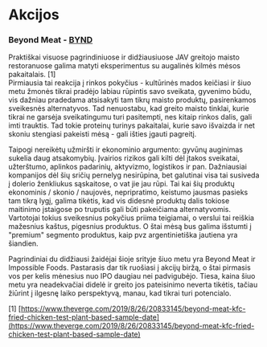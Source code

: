 # Akcijos

### Beyond Meat - [BYND](https://finviz.com/quote.ashx?t=BYND&ty=c&ta=1&p=d)

Praktiškai visuose pagrindiniuose ir didžiausiuose JAV greitojo maisto restoranuose galima matyti eksperimentus su augalinės kilmės mėsos pakaitalais. \[1\]  
Pirmiausia tai reakcija į rinkos pokyčius - kultūrinės mados keičiasi ir šiuo metu žmonės tikrai pradėjo labiau rūpintis savo sveikata, gyvenimo būdu, vis dažniau pradedama atsisakyti tam tikrų maisto produktų, pasirenkamos sveikesnės alternatyvos. Tad nenuostabu, kad greito maisto tinklai, kurie tikrai ne garsėja sveikatingumu turi pasitempti, nes kitaip rinkos dalis, gali imti trauktis. Tad tokie proteinų turinys pakaitalai, kurie savo išvaizda ir net skoniu stengiasi pakeisti mėsą - gali išties įgauti pagreitį.

Taipogi nereikėtų užmiršti ir ekonominio argumento: gyvūnų auginimas sukelia daug atsakomybių. Įvairios rizikos gali kilti dėl įtakos sveikatai, užterštumo, aplinkos padarinių, aktyvizmo, logistikos ir pan. Dažniausiai kompanijos dėl šių sričių pernelyg nesirūpina, bet galutinai visa tai susiveda į dolerio ženkliukus sąskaitose, o vat jie jau rūpi. Tai kai šių produktų ekonominis / skonio / naujovės, nepripratimo, keistumo jausmas pasieks tam tikrą lygį, galima tikėtis, kad vis didesnė produktų dalis tokiose maitinimo įstaigose po truputis gali būti pakeičiama alternatyvomis. Vartotojai tokius sveikesnius pokyčius priima teigiamai, o verslui tai reiškia mažesnius kaštus, pigesnius produktus. O štai mėsą bus galima išstumti į "premium" segmento produktus, kaip pvz argentinietiška jautiena yra šiandien.

Pagrindiniai du didžiausi žaidėjai šioje srityje šiuo metu yra Beyond Meat ir Impossible Foods. Pastarasis dar tik ruošiasi į akcijų biržą, o štai pirmasis vos per kelis mėnesius nuo IPO daugiau nei padvigubėjo. Tiesa, kaina šiuo metu yra neadekvačiai didelė ir greito jos pateisinimo neverta tikėtis, tačiau žiūrint į ilgesnę laiko perspektyvą, manau, kad tikrai turi potencialo.

\[1\] [https://www.theverge.com/2019/8/26/20833145/beyond-meat-kfc-fried-chicken-test-plant-based-sample-date](https://www.theverge.com/2019/8/26/20833145/beyond-meat-kfc-fried-chicken-test-plant-based-sample-date)

### 

